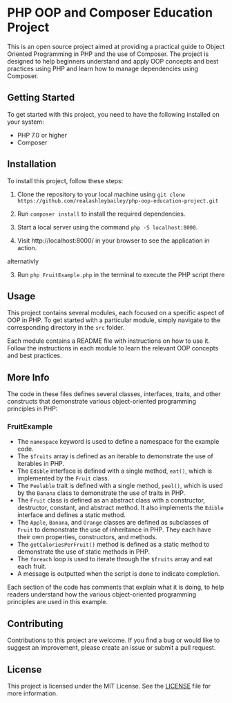 # PHP OOP and Composer Education Project

This is an open source project aimed at providing a practical guide to Object Oriented Programming in PHP and the use of Composer. The project is designed to help beginners understand and apply OOP concepts and best practices using PHP and learn how to manage dependencies using Composer.

## Getting Started

To get started with this project, you need to have the following installed on your system:

- PHP 7.0 or higher
- Composer

## Installation

To install this project, follow these steps:

1. Clone the repository to your local machine using `git clone https://github.com/realashleybailey/php-oop-education-project.git`

2. Run `composer install` to install the required dependencies.


3. Start a local server using the command `php -S localhost:8000`.

4. Visit http://localhost:8000/ in your browser to see the application in action.

alternativly

3. Run `php FruitExample.php` in the terminal to execute the PHP script there

## Usage

This project contains several modules, each focused on a specific aspect of OOP in PHP. To get started with a particular module, simply navigate to the corresponding directory in the `src` folder.

Each module contains a README file with instructions on how to use it. Follow the instructions in each module to learn the relevant OOP concepts and best practices.

## More Info

The code in these files defines several classes, interfaces, traits, and other constructs that demonstrate various object-oriented programming principles in PHP:

### FruitExample
- The `namespace` keyword is used to define a namespace for the example code.
- The `$fruits` array is defined as an iterable to demonstrate the use of iterables in PHP.
- The `Edible` interface is defined with a single method, `eat()`, which is implemented by the `Fruit` class.
- The `Peelable` trait is defined with a single method, `peel()`, which is used by the `Banana` class to demonstrate the use of traits in PHP.
- The `Fruit` class is defined as an abstract class with a constructor, destructor, constant, and abstract method. It also implements the `Edible` interface and defines a static method.
- The `Apple`, `Banana`, and `Orange` classes are defined as subclasses of `Fruit` to demonstrate the use of inheritance in PHP. They each have their own properties, constructors, and methods.
- The `getCaloriesPerFruit()` method is defined as a static method to demonstrate the use of static methods in PHP.
- The `foreach` loop is used to iterate through the `$fruits` array and eat each fruit.
- A message is outputted when the script is done to indicate completion.

Each section of the code has comments that explain what it is doing, to help readers understand how the various object-oriented programming principles are used in this example.

## Contributing

Contributions to this project are welcome. If you find a bug or would like to suggest an improvement, please create an issue or submit a pull request.

## License

This project is licensed under the MIT License. See the [LICENSE](LICENSE) file for more information.